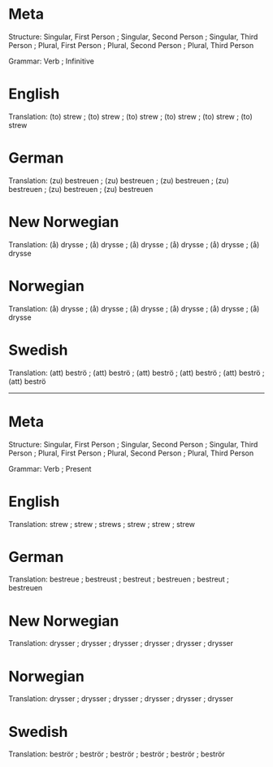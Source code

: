 Meta
====

Structure: Singular, First Person ; Singular, Second Person ; Singular, Third Person ;
           Plural, First Person   ; Plural, Second Person   ; Plural, Third Person

Grammar:   Verb ; Infinitive



English
=======

Translation: (to) strew ; (to) strew ; (to) strew ;
             (to) strew ; (to) strew ; (to) strew



German
======

Translation: (zu) bestreuen ; (zu) bestreuen ; (zu) bestreuen ;
             (zu) bestreuen ; (zu) bestreuen ; (zu) bestreuen



New Norwegian
=============

Translation: (å) drysse ; (å) drysse ; (å) drysse ;
             (å) drysse ; (å) drysse ; (å) drysse



Norwegian
=========

Translation: (å) drysse ; (å) drysse ; (å) drysse ;
             (å) drysse ; (å) drysse ; (å) drysse



Swedish
=======

Translation: (att) beströ ; (att) beströ ; (att) beströ ;
             (att) beströ ; (att) beströ ; (att) beströ



--------------------------------------------------------------------------------

Meta
====

Structure: Singular, First Person ; Singular, Second Person ; Singular, Third Person ;
           Plural, First Person   ; Plural, Second Person   ; Plural, Third Person

Grammar:   Verb ; Present



English
=======

Translation: strew ; strew ; strews ;
             strew ; strew ; strew



German
======

Translation: bestreue  ; bestreust ; bestreut  ;
             bestreuen ; bestreut  ; bestreuen



New Norwegian
=============

Translation: drysser ; drysser ; drysser ;
             drysser ; drysser ; drysser



Norwegian
=========

Translation: drysser ; drysser ; drysser ;
             drysser ; drysser ; drysser



Swedish
=======

Translation: beströr ; beströr ; beströr ;
             beströr ; beströr ; beströr
